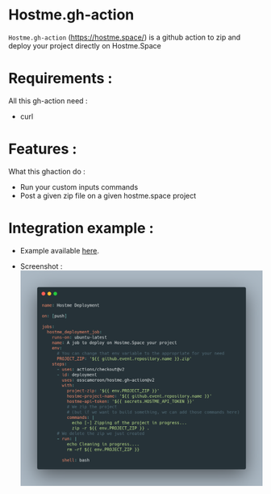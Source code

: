 # Hostme.gh-action

`Hostme.gh-action` (https://hostme.space/) is a github action to zip and deploy your project directly on Hostme.Space


# Requirements :

All this gh-action need :
 - curl

# Features :

What this ghaction do :
 - Run your custom inputs commands
 - Post a given zip file on a given hostme.space project

# Integration example :

- Example available [here](https://github.com/osscameroon/hostme.gh-action.example).

- Screenshot :
![screenshot](https://github.com/osscameroon/hostme.gh-action.example/raw/master/screenshot.png)